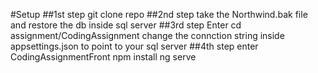 #Setup
##1st step
  git clone repo
##2nd step
  take the Northwind.bak file and restore the db inside sql server
##3rd step
  Enter cd assignment/CodingAssignment
  change the connction string inside appsettings.json to point to your sql server
##4th step
  enter CodingAssignmentFront
  npm install
  ng serve
